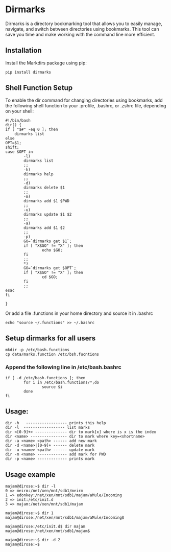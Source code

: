 # Dirmarks
Dirmarks is a directory bookmarking tool that allows you to easily manage, navigate, and switch between directories using bookmarks. This tool can save you time and make working with the command line more efficient.


## Installation
Install the Markdirs package using pip:

```
pip install dirmarks
```

## Shell Function Setup
To enable the dir command for changing directories using bookmarks, add the following shell function to your .profile, .bashrc, or .zshrc file, depending on your shell:

```
#!/bin/bash
dir() {
if [ "$#" -eq 0 ]; then
    dirmarks list
else
OPT=$1;
shift;
case $OPT in
        -l)
        dirmarks list
        ;;
        -h)
        dirmarks help
        ;;
        -d)
        dirmarks delete $1
        ;;
        -m)
        dirmarks add $1 $PWD
        ;;
        -u)
        dirmarks update $1 $2
        ;;
        -a)
        dirmarks add $1 $2
        ;;
        -p)
        GO=`dirmarks get $1`;
        if [ "X$GO" != "X" ]; then
                echo $GO;
        fi
        ;;
        *)
        GO=`dirmarks get $OPT`;
        if [ "X$GO" != "X" ]; then
                cd $GO;
        fi
        ;;
esac
fi

}
```

Or add a file .functions in your home directory and source it in .bashrc

```
echo "source ~/.functions" >> ~/.bashrc
```
## Setup dirmarks for all users 

```
mkdir -p /etc/bash.functions 
cp data/marks.function /etc/bsh.fucntions
```

### Append the following line in /etc/bash.bashrc

```
if [ -d /etc/bash.functions ]; then
        for i in /etc/bash.functions/*;do 
                source $i
        done
fi
```

## Usage:

```
dir -h   ------------------ prints this help
dir -l	------------------ list marks
dir <[0-9]+> -------------- dir to mark[x] where is x is the index
dir <name> ---------------- dir to mark where key=<shortname>
dir -a <name> <path> ------ add new mark
dir -d <name>|[0-9]+ ------ delete mark
dir -u <name> <path> ------ update mark
dir -m <name> ------------- add mark for PWD
dir -p <name> ------------- prints mark
```

## Usage example

```
majam@dirose:~$ dir -l
0 => meirm:/net/xen/mnt/sdb1/meirm
1 => edonkey:/net/xen/mnt/sdb1/majam/aMule/Incoming
2 => init:/etc/init.d
3 => majam:/net/xen/mnt/sdb1/majam

majam@dirose:~$ dir 1
majam@dirose:/net/xen/mnt/sdb1/majam/aMule/Incoming$ 

majam@dirose:/etc/init.d$ dir majam
majam@dirose:/net/xen/mnt/sdb1/majam$ 

majam@dirose:~$ dir -d 2
majam@dirose:~$
```

